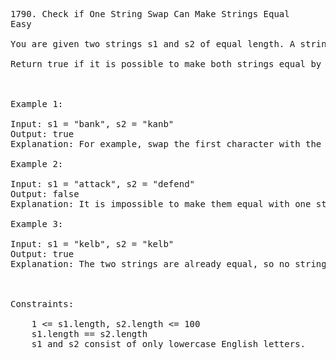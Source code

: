 <pre>
1790. Check if One String Swap Can Make Strings Equal
Easy

You are given two strings s1 and s2 of equal length. A string swap is an operation where you choose two indices in a string (not necessarily different) and swap the characters at these indices.

Return true if it is possible to make both strings equal by performing at most one string swap on exactly one of the strings. Otherwise, return false.

 

Example 1:

Input: s1 = "bank", s2 = "kanb"
Output: true
Explanation: For example, swap the first character with the last character of s2 to make "bank".

Example 2:

Input: s1 = "attack", s2 = "defend"
Output: false
Explanation: It is impossible to make them equal with one string swap.

Example 3:

Input: s1 = "kelb", s2 = "kelb"
Output: true
Explanation: The two strings are already equal, so no string swap operation is required.

 

Constraints:

    1 <= s1.length, s2.length <= 100
    s1.length == s2.length
    s1 and s2 consist of only lowercase English letters.

</pre>
